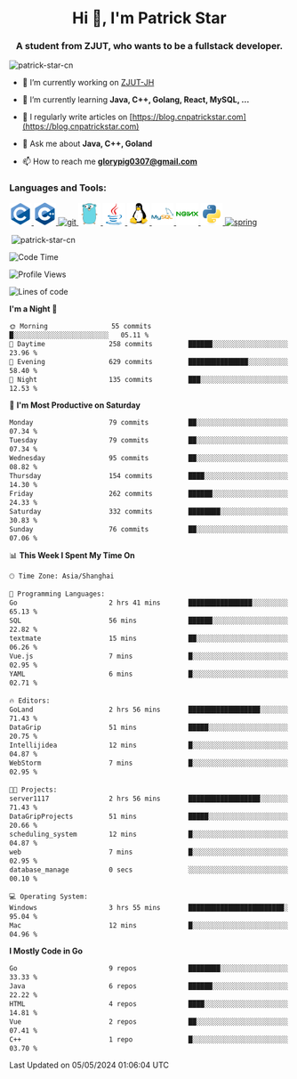 <h1 align="center">Hi 👋, I'm Patrick Star</h1>
<h3 align="center">A student from ZJUT, who wants to be a fullstack developer.</h3>

<p align="left"> <img src="https://komarev.com/ghpvc/?username=patrick-star-cn&label=Profile%20views&color=0e75b6&style=flat" alt="patrick-star-cn" /> </p>

- 🔭 I’m currently working on [ZJUT-JH](https://github.com/zjutjh)

- 🌱 I’m currently learning **Java, C++, Golang, React, MySQL, ...**

- 📝 I regularly write articles on [https://blog.cnpatrickstar.com](https://blog.cnpatrickstar.com)

- 💬 Ask me about **Java, C++, Goland**

- 📫 How to reach me **glorypig0307@gmail.com**


<h3 align="left">Languages and Tools:</h3>
<p align="left"> 
  <a href="https://www.cprogramming.com/" target="_blank" rel="noreferrer"> 
    <img src="https://raw.githubusercontent.com/devicons/devicon/master/icons/c/c-original.svg" alt="c" width="40" height="40"/> 
  </a> 
  <a href="https://www.w3schools.com/cpp/" target="_blank" rel="noreferrer"> 
    <img src="https://raw.githubusercontent.com/devicons/devicon/master/icons/cplusplus/cplusplus-original.svg" alt="cplusplus" width="40" height="40"/> 
  </a> 
  <a href="https://git-scm.com/" target="_blank" rel="noreferrer"> 
    <img src="https://www.vectorlogo.zone/logos/git-scm/git-scm-icon.svg" alt="git" width="40" height="40"/> 
  </a> 
  <a href="https://golang.org" target="_blank" rel="noreferrer"> 
    <img src="https://raw.githubusercontent.com/devicons/devicon/master/icons/go/go-original.svg" alt="go" width="40" height="40"/> 
  </a> 
  <a href="https://www.java.com" target="_blank" rel="noreferrer"> 
    <img src="https://raw.githubusercontent.com/devicons/devicon/master/icons/java/java-original.svg" alt="java" width="40" height="40"/> 
  </a> 
  <a href="https://www.linux.org/" target="_blank" rel="noreferrer"> 
    <img src="https://raw.githubusercontent.com/devicons/devicon/master/icons/linux/linux-original.svg" alt="linux" width="40" height="40"/> 
  </a> 
  <a href="https://www.mysql.com/" target="_blank" rel="noreferrer"> 
    <img src="https://raw.githubusercontent.com/devicons/devicon/master/icons/mysql/mysql-original-wordmark.svg" alt="mysql" width="40" height="40"/> 
  </a> 
  <a href="https://www.nginx.com" target="_blank" rel="noreferrer"> 
    <img src="https://raw.githubusercontent.com/devicons/devicon/master/icons/nginx/nginx-original.svg" alt="nginx" width="40" height="40"/> 
  </a> 
  <a href="https://www.python.org" target="_blank" rel="noreferrer"> 
    <img src="https://raw.githubusercontent.com/devicons/devicon/master/icons/python/python-original.svg" alt="python" width="40" height="40"/> 
  </a> 
  <a href="https://spring.io/" target="_blank" rel="noreferrer"> 
    <img src="https://www.vectorlogo.zone/logos/springio/springio-icon.svg" alt="spring" width="40" height="40"/> 
  </a>
</p>

<p>&nbsp;<img align="center" src="https://github-readme-stats.vercel.app/api?username=patrick-star-cn&show_icons=true&locale=en" alt="patrick-star-cn" /></p>

<!--START_SECTION:waka-->
![Code Time](http://img.shields.io/badge/Code%20Time-731%20hrs%2033%20mins-blue)

![Profile Views](http://img.shields.io/badge/Profile%20Views-0-blue)

![Lines of code](https://img.shields.io/badge/From%20Hello%20World%20I%27ve%20Written-5.2%20million%20lines%20of%20code-blue)

**I'm a Night 🦉** 

```text
🌞 Morning                55 commits          █░░░░░░░░░░░░░░░░░░░░░░░░   05.11 % 
🌆 Daytime                258 commits         ██████░░░░░░░░░░░░░░░░░░░   23.96 % 
🌃 Evening                629 commits         ███████████████░░░░░░░░░░   58.40 % 
🌙 Night                  135 commits         ███░░░░░░░░░░░░░░░░░░░░░░   12.53 % 
```
📅 **I'm Most Productive on Saturday** 

```text
Monday                   79 commits          ██░░░░░░░░░░░░░░░░░░░░░░░   07.34 % 
Tuesday                  79 commits          ██░░░░░░░░░░░░░░░░░░░░░░░   07.34 % 
Wednesday                95 commits          ██░░░░░░░░░░░░░░░░░░░░░░░   08.82 % 
Thursday                 154 commits         ████░░░░░░░░░░░░░░░░░░░░░   14.30 % 
Friday                   262 commits         ██████░░░░░░░░░░░░░░░░░░░   24.33 % 
Saturday                 332 commits         ████████░░░░░░░░░░░░░░░░░   30.83 % 
Sunday                   76 commits          ██░░░░░░░░░░░░░░░░░░░░░░░   07.06 % 
```


📊 **This Week I Spent My Time On** 

```text
🕑︎ Time Zone: Asia/Shanghai

💬 Programming Languages: 
Go                       2 hrs 41 mins       ████████████████░░░░░░░░░   65.13 % 
SQL                      56 mins             ██████░░░░░░░░░░░░░░░░░░░   22.82 % 
textmate                 15 mins             ██░░░░░░░░░░░░░░░░░░░░░░░   06.26 % 
Vue.js                   7 mins              █░░░░░░░░░░░░░░░░░░░░░░░░   02.95 % 
YAML                     6 mins              █░░░░░░░░░░░░░░░░░░░░░░░░   02.71 % 

🔥 Editors: 
GoLand                   2 hrs 56 mins       ██████████████████░░░░░░░   71.43 % 
DataGrip                 51 mins             █████░░░░░░░░░░░░░░░░░░░░   20.75 % 
Intellijidea             12 mins             █░░░░░░░░░░░░░░░░░░░░░░░░   04.87 % 
WebStorm                 7 mins              █░░░░░░░░░░░░░░░░░░░░░░░░   02.95 % 

🐱‍💻 Projects: 
server1117               2 hrs 56 mins       ██████████████████░░░░░░░   71.43 % 
DataGripProjects         51 mins             █████░░░░░░░░░░░░░░░░░░░░   20.66 % 
scheduling_system        12 mins             █░░░░░░░░░░░░░░░░░░░░░░░░   04.87 % 
web                      7 mins              █░░░░░░░░░░░░░░░░░░░░░░░░   02.95 % 
database_manage          0 secs              ░░░░░░░░░░░░░░░░░░░░░░░░░   00.10 % 

💻 Operating System: 
Windows                  3 hrs 55 mins       ████████████████████████░   95.04 % 
Mac                      12 mins             █░░░░░░░░░░░░░░░░░░░░░░░░   04.96 % 
```

**I Mostly Code in Go** 

```text
Go                       9 repos             ████████░░░░░░░░░░░░░░░░░   33.33 % 
Java                     6 repos             ██████░░░░░░░░░░░░░░░░░░░   22.22 % 
HTML                     4 repos             ████░░░░░░░░░░░░░░░░░░░░░   14.81 % 
Vue                      2 repos             ██░░░░░░░░░░░░░░░░░░░░░░░   07.41 % 
C++                      1 repo              █░░░░░░░░░░░░░░░░░░░░░░░░   03.70 % 
```




 Last Updated on 05/05/2024 01:06:04 UTC
<!--END_SECTION:waka-->
